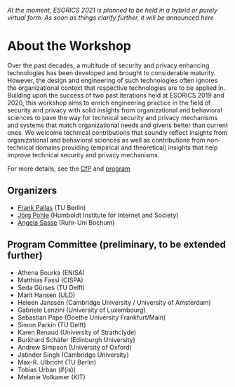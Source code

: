 *At the moment, ESORICS 2021 is planned to be held in a hybrid or purely virtual form. As soon as things clarify further, it will be announced here*


# About the Workshop


Over the past decades, a multitude of security and privacy enhancing technologies has been developed and brought to considerable maturity. However, the design and engineering of such technologies often ignores the organizational context that respective technologies are to be applied in. Building upon the success of two past iterations held at ESORICS 2019 and 2020, this workshop aims to enrich engineering practice in the field of security and privacy with solid insights from organizational and behavioral sciences to pave the way for technical security and privacy mechanisms and systems that match organizational needs and givens better than current ones. We welcome technical contributions that soundly reflect insights from organizational and behavioral sciences as well as contributions from non-technical domains providing (empirical and theoretical) insights that help improve technical security and privacy mechanisms.

For more details, see the [CfP](/cfp) and [program](/prog)

## Organizers

* [Frank Pallas](https://www.ise.tu-berlin.de/fp) (TU Berlin)
* [Jörg Pohle](https://www.hiig.de/en/jorg-pohle/) (Humboldt Institute for Internet and Society)
* [Angela Sasse](https://www.ei.ruhr-uni-bochum.de/fakultaet/personen/sasse/) (Ruhr-Uni Bochum)

## Program Committee (preliminary, to be extended further)

* Athena Bourka (ENISA)
* Matthias Fassl (CISPA)
* Seda Gürses (TU Delft)
* Marit Hansen (ULD)
* Heleen Janssen (Cambridge University / University of Amsterdam)
* Gabriele Lenzini (University of Luxembourg)
* Sebastian Pape (Goethe University Frankfurt/Main)
* Simon Parkin (TU Delft)
* Karen Renaud (University of Strathclyde)
* Burkhard Schäfer (Edinburgh University)
* Andrew Simpson (University of Oxford)
* Jatinder Singh (Cambridge University)
* Max-R. Ulbricht (TU Berlin)
* Tobias Urban (if(is))
* Melanie Volkamer (KIT)


<!-- Workshop organization is partially supported by the project [DaSKITA](https://www.ise.tu-berlin.de/menue/projekte/daskita/), funded by the German [Ministry of Justice and for Consumer Protection](https://www.bmjv.de) -->
